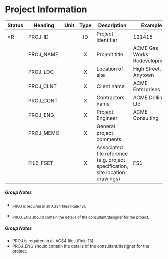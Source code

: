 # Project Information
| Status | Heading | Unit | Type | Description | Example |
| --- | --- | :---: | :---: | --- | --- |
| \*R | PROJ\_ID | | ID | Project identifier | 121415 |
| | PROJ\_NAME | | X | Project title | ACME Gas Works Redevelopment |
| | PROJ\_LOC | | X | Location of site | High Street, Anytown |
| | PROJ\_CLNT | | X | Client name | ACME Enterprises |
| | PROJ\_CONT | | X | Contractors name | ACME Drilling Ltd |
| | PROJ\_ENG | | X | Project Engineer | ACME Consulting |
| | PROJ\_MEMO | | X | General project comments | |
| | FILE\_FSET | | X | Associated file reference (e.g. project specification, site location drawings) | FS1 |

##### Group Notes
* <sub stlye="line-height: 0.5;">PROJ is required in all AGS4 files (Rule 13).</sub> 

* <sub stlye="line-height: 0.5;">PROJ_ENG should contain the details of the consultant/designer for the project.</sub> 

##### Group Notes
* <font size=2>PROJ is required in all AGS4 files (Rule 13).</font> 
* <font size=2>PROJ_ENG should contain the details of the consultant/designer for the project.</font> 
